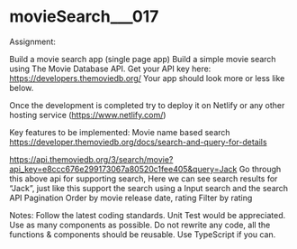 # movieSearch___017

Assignment:

Build a movie search app (single page app)
Build a simple movie search using The Movie Database API.
Get your API key here: https://developers.themoviedb.org/
Your app should look more or less like below.

Once the development is completed try to deploy it on Netlify or any other hosting service
(https://www.netlify.com/)





Key features to be implemented:
Movie name based search
https://developer.themoviedb.org/docs/search-and-query-for-details
>>>
https://api.themoviedb.org/3/search/movie?api_key=e8ccc676e299173067a80520c1fee405&query=Jack
Go through this above api for supporting search, Here we can see search results for “Jack”, just like this support the search using a Input search and the search API
Pagination
Order by movie release date, rating
Filter by rating 


Notes:
Follow the latest coding standards.
Unit Test would be appreciated.
Use as many components as possible.
Do not rewrite any code, all the functions & components should be reusable.
Use TypeScript if you can.
